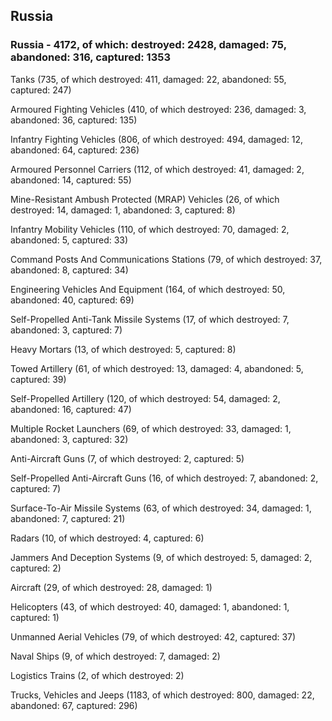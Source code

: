 
 
 ## Russia
 
 ### Russia - 4172, of which: destroyed: 2428, damaged: 75, abandoned: 316, captured: 1353

 

 

 Tanks (735, of which destroyed: 411, damaged: 22, abandoned: 55, captured: 247)

 Armoured Fighting Vehicles (410, of which destroyed: 236, damaged: 3, abandoned: 36, captured: 135)

 Infantry Fighting Vehicles (806, of which destroyed: 494, damaged: 12, abandoned: 64, captured: 236)

 Armoured Personnel Carriers (112, of which destroyed: 41, damaged: 2, abandoned: 14, captured: 55)

 Mine-Resistant Ambush Protected (MRAP) Vehicles (26, of which destroyed: 14, damaged: 1, abandoned: 3, captured: 8)

 Infantry Mobility Vehicles (110, of which destroyed: 70, damaged: 2, abandoned: 5, captured: 33)

 Command Posts And Communications Stations (79, of which destroyed: 37, abandoned: 8, captured: 34)

 Engineering Vehicles And Equipment (164, of which destroyed: 50, abandoned: 40, captured: 69)

 Self-Propelled Anti-Tank Missile Systems (17, of which destroyed: 7, abandoned: 3, captured: 7)

 Heavy Mortars (13, of which destroyed: 5, captured: 8)

 Towed Artillery (61, of which destroyed: 13, damaged: 4, abandoned: 5, captured: 39)

 Self-Propelled Artillery (120, of which destroyed: 54, damaged: 2, abandoned: 16, captured: 47)

 Multiple Rocket Launchers (69, of which destroyed: 33, damaged: 1, abandoned: 3, captured: 32)

 Anti-Aircraft Guns (7, of which destroyed: 2, captured: 5)

 Self-Propelled Anti-Aircraft Guns (16, of which destroyed: 7, abandoned: 2, captured: 7)

 Surface-To-Air Missile Systems (63, of which destroyed: 34, damaged: 1, abandoned: 7, captured: 21)

 Radars (10, of which destroyed: 4, captured: 6)

 Jammers And Deception Systems (9, of which destroyed: 5, damaged: 2, captured: 2)

 Aircraft (29, of which destroyed: 28, damaged: 1)

 Helicopters (43, of which destroyed: 40, damaged: 1, abandoned: 1, captured: 1)

 Unmanned Aerial Vehicles (79, of which destroyed: 42, captured: 37)

 Naval Ships (9, of which destroyed: 7, damaged: 2)

 Logistics Trains (2, of which destroyed: 2)

 Trucks, Vehicles and Jeeps (1183, of which destroyed: 800, damaged: 22, abandoned: 67, captured: 296)


